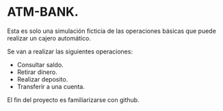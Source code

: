 # ATM-BANK.

Esta es solo una simulación ficticia de las operaciones básicas que puede realizar un cajero automático.

Se van a realizar las siguientes operaciones:

* Consultar saldo.
* Retirar dinero.
* Realizar deposito.
* Transferir a una cuenta. 

El fin del proyecto es familiarizarse con github.